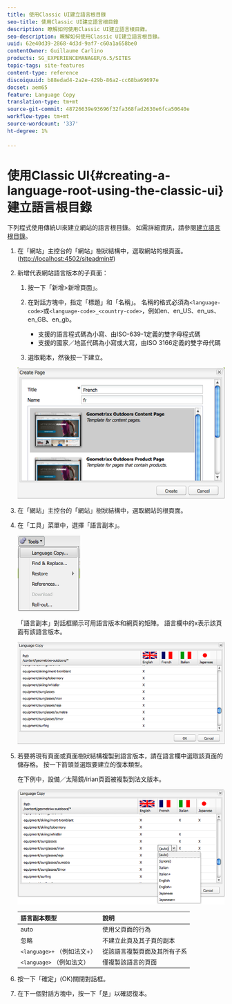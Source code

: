 ```yaml
---
title: 使用Classic UI建立語言根目錄
seo-title: 使用Classic UI建立語言根目錄
description: 瞭解如何使用Classic UI建立語言根目錄。
seo-description: 瞭解如何使用Classic UI建立語言根目錄。
uuid: 62e40d39-2868-4d3d-9af7-c60a1a658be0
contentOwner: Guillaume Carlino
products: SG_EXPERIENCEMANAGER/6.5/SITES
topic-tags: site-features
content-type: reference
discoiquuid: b88edad4-2a2e-429b-86a2-cc68ba69697e
docset: aem65
feature: Language Copy
translation-type: tm+mt
source-git-commit: 48726639e93696f32fa368fad2630e6fca50640e
workflow-type: tm+mt
source-wordcount: '337'
ht-degree: 1%

---
```



# 使用Classic UI{#creating-a-language-root-using-the-classic-ui}建立語言根目錄

下列程式使用傳統UI來建立網站的語言根目錄。 如需詳細資訊，請參閱[建立語言根目錄](/help/sites-administering/tc-prep.md#creating-a-language-root)。

1. 在「網站」主控台的「網站」樹狀結構中，選取網站的根頁面。 ([http://localhost:4502/siteadmin#](http://localhost:4502/siteadmin#))
1. 新增代表網站語言版本的子頁面：

   1. 按一下「新增>新增頁面」。
   1. 在對話方塊中，指定「標題」和「名稱」。 名稱的格式必須為`<language-code>`或`<language-code>_<country-code>`，例如en、en_US、en_us、en_GB、en_gb。

      * 支援的語言程式碼為小寫、由ISO-639-1定義的雙字母程式碼
      * 支援的國家／地區代碼為小寫或大寫，由ISO 3166定義的雙字母代碼
   1. 選取範本，然後按一下建立。

   ![newpagefr](assets/newpagefr.png)

1. 在「網站」主控台的「網站」樹狀結構中，選取網站的根頁面。
1. 在「工具」菜單中，選擇「語言副本」。

   ![工具語言副本](assets/toolslanguagecopy.png)

   「語言副本」對話框顯示可用語言版本和網頁的矩陣。 語言欄中的x表示該頁面有該語言版本。

   ![語言隱譯對話](assets/languagecopydialog.png)

1. 若要將現有頁面或頁面樹狀結構複製到語言版本，請在語言欄中選取該頁面的儲存格。 按一下箭頭並選取要建立的復本類型。

   在下例中，設備／太陽鏡/irian頁面被複製到法文版本。

   ![苦蕎麥](assets/languagecopydilogdropdown.png)

   | 語言副本類型 | 說明 |
   |---|---|
   | auto | 使用父頁面的行為 |
   | 忽略 | 不建立此頁及其子頁的副本 |
   | `<language>+` （例如法文+） | 從該語言複製頁面及其所有子系 |
   | `<language>` （例如法文） | 僅複製該語言的頁面 |

1. 按一下「確定」(OK)關閉對話框。
1. 在下一個對話方塊中，按一下「是」以確認復本。

